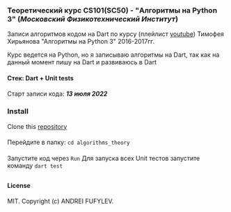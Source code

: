 ### Теоретический курс CS101(SC50) - "Алгоритмы на Python 3" (*Московский Физикотехнический Институт*)

Записи алгоритмов кодом на Dart по курсу 
(плейлист [youtube](https://www.youtube.com/watch?v=KdZ4HF1SrFs&list=PLRDzFCPr95fK7tr47883DFUbm4GeOjjc0)) 
Тимофея Хирьянова "Алгоритмы на Python 3" 2016-2017гг. 

Курс ведется на Python, но я записываю алгоритмы на Dart, так как на данный момент пишу 
на Dart и развиваюсь в Dart

#### Стек: Dart + Unit tests

Старт записи кода: ***13 июля 2022***

### Install
Clone this [repository](https://github.com/fufylev/algorithms_theory.git)
####
Перейдите в папку:
`cd algorithms_theory`
####
Запустите код через `Run`
Для запуска всех Unit тестов запустите команду `dart test`

##
#### License
MIT. Copyright (c) ANDREI FUFYLEV.
